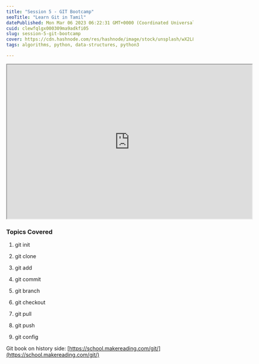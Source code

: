 ```yaml
---
title: "Session 5 - GIT Bootcamp"
seoTitle: "Learn Git in Tamil"
datePublished: Mon Mar 06 2023 06:22:31 GMT+0000 (Coordinated Universal Time)
cuid: clewfqlgx000309ma9adkfi05
slug: session-5-git-bootcamp
cover: https://cdn.hashnode.com/res/hashnode/image/stock/unsplash/wX2L8L-fGeA/upload/b88db5dcab3c53caeefa1e3f28e0a552.jpeg
tags: algorithms, python, data-structures, python3

---
```


<iframe src="https://www.youtube.com/embed/n6KZ_m8W908" width="660" height="415"></iframe>

### Topics Covered

1. git init
    
2. git clone
    
3. git add
    
4. git commit
    
5. git branch
    
6. git checkout
    
7. git pull
    
8. git push
    
9. git config
    

Git book on history side: [https://school.makereading.com/git/](https://school.makereading.com/git/)